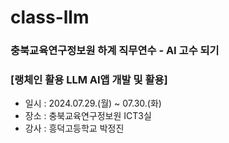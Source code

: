 # class-llm  
### 충북교육연구정보원 하계 직무연수 - AI 고수 되기  
### [랭체인 활용 LLM AI앱 개발 및 활용]  
* 일시 : 2024.07.29.(월) ~ 07.30.(화)
* 장소 : 충북교육연구정보원 ICT3실
* 강사 : 흥덕고등학교 박정진
